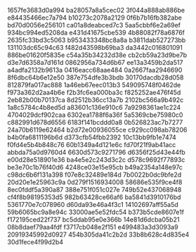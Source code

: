 1657fe3683d0a994
ba28057a8a5cec02
3f044a888ab886be
e84435466ec7a794
b10273c2078a2129
0f6b7b16fb382abe
bd70d0056e256101
ca01a8deabced7c3
5aa5cbbf6e2a69ef
934bc994ed5208da
e431d41675cbe539
4b88082f78a6876f
2635fc33bd3c5063
b953433348bc8a8a
b3811dab527273bb
131103dc65c94c63
f482d43598b69ba3
da3442c016801091
886be01620f5835e
c54a35b34232d38e
cb2cb59a23d9be7b
d3e7d6358a7d161d
0862956a734d6b67
ee13a3459b2da517
a4adfa2132b9613a
0416eacc68aae484
0a2667faa2946690
8f6dbc64b6e12e50
387e754dfe3b3bdb
30170dacdb28d058
812879fa017ac888
1a46eb67eec013b3
549095748f0462de
f973a362d2aa4b6e
f2b3fc6ea000ba3c
f825252ae476f45d
2eb82b00b70137ca
8d2512b36cc13a7b
2102bc566a9b492c
1a8c5784c4b8ed5d
a83601c136e910c6
7a9298361ae1c224
4704029dcf902caa
6302ea1788f6a36f
5a5369cbe75980c0
c882991d678d6556
6183f141bcddd0a8
0b526823ac7b7277
24a70b6119e62464
b2d72e00936055ce
c929cc098ab78206
b4b0fa6811196b6d
d373cfb54fbb2392
10c13bb9fb1e7474
f0fd4e5b4b848c76
60b1349a4d121e6c
fd70f21f9ab41acc
abbda75a0d9760d4
6630d573c9271796
d6356f25d43e44fb
e00d28e518901e36
ba4e5e2c243d3c2c
d578c9692f77893c
be3e70c1b76f40d6
4248ce03e15e95cb
b49a2354a148e97c
c98dc6b6f131a398
f07e8c32489e184d
7b0022b0dc9bfe2d
20d20e1e25963c9a
0d279f1516934008
58686e535f9ce4f8
8ec0fddf5a390a87
388e751f051c027e
749b52e437068948
cf4f8b98195353d5
982b63428ce66af6
ba5841d3910176bd
5361770e7c078960
d60da93e46a4f3c1
14102697aff55a5d
59b6065bc9a8e94c
33000ae5e52fdc54
b373b5cde8607e1f
f172195ced22f737
bc5ddab95e0e366b
14e81d6dcba05b21
08b8daef79aa4fdf
f3717cb048e2f151
e499483a3d3093a9
20919345992d0927
454b305da41c2b2d
33b8b628c4d835e4
30d1fece4f99d2b4
